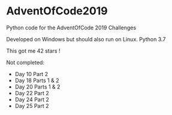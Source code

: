 # AdventOfCode2019
Python code for the AdventOfCode 2019 Challenges

Developed on Windows but should also run on Linux.
Python 3.7

This got me 42 stars !

Not completed:

- Day 10 Part 2
- Day 18 Parts 1 & 2
- Day 20 Parts 1 & 2
- Day 22 Part 2
- Day 24 Part 2
- Day 25 Part 2

